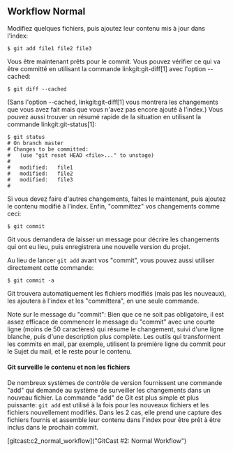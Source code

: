 ## Workflow Normal ##

Modifiez quelques fichiers, puis ajoutez leur contenu mis à jour dans
l'index:

    $ git add file1 file2 file3

Vous être maintenant prêts pour le commit. Vous pouvez vérifier ce qui
va être committé en utilisant la commande linkgit:git-diff[1] avec
l'option --cached:

    $ git diff --cached

(Sans l'option --cached, linkgit:git-diff[1] vous montrera les
changements que vous avez fait mais que vous n'avez pas encore
ajouté à l'index.) Vous pouvez aussi trouver un résumé rapide
de la situation en utilisant la commande linkgit:git-status[1]:

    $ git status
    # On branch master
    # Changes to be committed:
    #   (use "git reset HEAD <file>..." to unstage)
    #
    #	modified:   file1
    #	modified:   file2
    #	modified:   file3
    #

Si vous devez faire d'autres changements, faites le maintenant, puis
ajoutez le contenu modifié à l'index. Enfin, "committez" vos
changements comme ceci:

    $ git commit

Git vous demandera de laisser un message pour décrire les changements
qui ont eu lieu, puis enregistrera une nouvelle version du projet.

Au lieu de lancer `git add` avant vos "commit", vous pouvez aussi
utiliser directement cette commande:

    $ git commit -a

Git trouvera automatiquement les fichiers modifiés (mais pas les nouveaux), 
les ajoutera à l'index et les "committera", en une seule commande.

Note sur le message du "commit": Bien que ce ne soit pas
obligatoire, il est assez efficace de commencer le message du "commit"
avec une courte ligne (moins de 50 caractères) qui résume le
changement, suivi d'une ligne blanche, puis d'une description plus
complète. Les outils qui transforment les commits en mail, par
exemple, utilisent la première ligne du commit pour le Sujet du
mail, et le reste pour le contenu.

#### Git surveille le contenu et non les fichiers ####

De nombreux systèmes de contrôle de version fournissent une commande
"add" qui demande au système de surveiller les changements dans
un nouveau fichier. La commande "add" de Git est plus simple et plus puissante:
 `git add` est utilisé à la fois pour les nouveaux fichiers et les fichiers 
nouvellement modifiés. Dans les 2 cas, elle prend une capture des fichiers
fournis et assemble leur contenu dans l'index pour être prêt à être
inclus dans le prochain commit.

[gitcast:c2_normal_workflow]("GitCast #2: Normal Workflow")